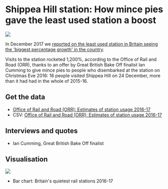 # Shippea Hill station: How mince pies gave the least used station a boost

![](https://ichef-1.bbci.co.uk/news/660/cpsprodpb/5342/production/_93041312_geograph-1917829-by-ashley-dace.jpg)

In December 2017 we [reported on the least used station in Britain seeing the 'biggest percentage growth' in the country](http://www.bbc.co.uk/news/uk-england-42196835).

Visits to the station rocketed 1,200%, according to the Office of Rail and Road (ORR), thanks to an offer by Great British Bake Off finalist Ian Cumming to give mince pies to people who disembarked at the station on Christmas Eve 2016: 16 people visited Shippea Hill on 24 December, more than it had had in the whole of 2015-16.

## Get the data

* [Office of Rail and Road (ORR): Estimates of station usage 2016-17](https://github.com/BBC-Data-Unit/least-used-station/blob/master/estimates-of-station-usage-2016-17.xlsx)
* CSV: [Office of Rail and Road (ORR): Estimates of station usage 2016-17](https://github.com/BBC-Data-Unit/least-used-station/blob/master/estimates-of-station-usage-2016-17.csv)

## Interviews and quotes

* Ian Cumming, Great British Bake Off finalist 

## Visualisation

![](https://ichef.bbci.co.uk/news/624/cpsprodpb/16739/production/_99016919_quietstations_birmingham_q3wal-nc.png)

* Bar chart: Britain's quietest rail stations 2016-17


